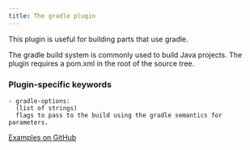 ```yaml
---
title: The gradle plugin
---
```


This plugin is useful for building parts that use gradle.

The gradle build system is commonly used to build Java projects.
The plugin requires a pom.xml in the root of the source tree.

### Plugin-specific keywords

    - gradle-options:
      (list of strings)
      flags to pass to the build using the gradle semantics for parameters.

[Examples on GitHub](https://github.com/search?o=desc&q=filename%3Asnapcraft.yaml+%22plugin%3A+gradle%22+&s=indexed&type=Code&utf8=%E2%9C%93)